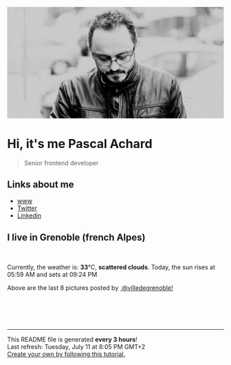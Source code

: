 ![Pascal Achard](./images/photo-pascal-achard.jpg)
# Hi, it's me Pascal Achard
> Senior frontend developer

## Links about me
- [www](https://www.pascal-achard.com)
- [Twitter](https://twitter.com/botmaster)
- [Linkedin](http://www.linkedin.com/in/pascal-achard)


## I live in Grenoble (french Alpes)
<img src="https://openweathermap.org/img/wn/03d@2x.png" alt="">

Currently, the weather is: **33**°C, **scattered clouds**.
Today, the sun rises at 05:59 AM and sets at 09:24 PM

Above are the last 8 pictures posted by <a href="https://www.instagram.com/villedegrenoble/" target="_blank"><img alt="" src="https://upload.wikimedia.org/wikipedia/commons/thumb/e/e7/Instagram_logo_2016.svg/1024px-Instagram_logo_2016.svg.png" width="20"/> @villedegrenoble!</a>

<p style="display: flex; flex-wrap: wrap; gap: 20px;">
        <img src="https://cdn1.picuki.com/hosted-by-instagram/q/0exhNuNYnjBGZDHIdN5WmL9I2Pk2GAlRNucaS7j0nyZiNxIsbHWB58ltwdev%7C%7CDlyKw1oASyLfzpm4owtVFxZZFdzNEzXQLSPRT9U7K6RUoCj1TVv9pRokrc9KnYWbHev88YvOzjYMTIfQeoEH%7C%7Cbx7a8Koru5A2MGo1zRMrBC0GAG4fy3UPI7mslm3ayEv0Pxto0%7C%7CNylL9XkgKQcursrV%7C%7CndYEvL+M4Byp6JzSPkCj9ND1OHtpCa5BTB7Kz44KD6chYTJnLMZ1C64JQc1%7C%7CHCkfogDd2Y3h0+w8RM1v9EPp7TzN916+N8ZkIGRT2UFAjsm8lJhmMntxxzsbkG+%7C%7CU8EyU%7C%7C175G6dfgRrp7ZJ8W5RovezwTOdIH4O4hAa0sDUenZCln9Of6xQcdcy90bPqoWhnyUtjmzd4%7C%7Cn1RcsXDcZ1mDd.jpeg" alt="" width="200"/>
        <img src="https://cdn1.picuki.com/hosted-by-instagram/q/0exhNuNYnjBGZDHIdN5WmL9I2Pk2GAlRNecaS7j0nyZiNxIsbHWB58ltwdGn%7C%7CDh6Kwh9HS+Lfzpo4YsrU1tSZFB%7C%7CPkXZSbyATDZV76+bXYCh0jJv8J9lkLY0LHYaZ3+n98UsOzjYMTIfQeoEH%7C%7Cb2rvUV%7C%7CPPwajIFuDWWNOUtzCVG%7C%7CMm0X51wm8Rm3ayEv0Pxto0%7C%7CNylL9XkgKQcursrV%7C%7CndbEvL+M4Byp6JzSPkCj9ND1OHtpCa5BTB7Kj84KD6chYTJnLMJlxXscAczz2qEF4gDdmkyphi18RM1v9EPp7TzN916+98ZkIGRT2UFAjsm8lJhmMntxxzsbkK5yEhU9FH9yr6JIc9y8r37M6KkZt68xDvJWqfXN5V6RCI7Lf+FVHjqKKOHQcdcy90bPd1s8n%7C%7Cttjmzd4%7C%7Cn1RcsXDcZ1mDd.jpeg" alt="" width="200"/>
        <img src="https://cdn1.picuki.com/hosted-by-instagram/q/0exhNuNYnjBGZDHIdN5WmL9I2Pk2GAlRNucaS7j0nyZiNxIsbHWB58ltwdev%7C%7CDlyKw1oASyLfzpo5YgiU19TZFR6P0PZSLGLRDpX66ydVICl0D1m9Z9pkbw3LHQWbXWv9cQkOzjYMTIfQeoEH%7C%7Cb2rvUW+%7C%7C%7C%7CwbTYNpi2TNLxCyQlWotfpUrJy9ZRzt52U1h+189JldAJZ+jtvdBFundPZlTIeAf3+Idp1orN2S%7C%7CkKhtAKv6K81SO2ECMseW16GX6Rv5+HoOAAuiDpYGhpqzfheKc4EEMWggjshgc767N6p5eKBaxVlOo74qn9CmMDUjFKiCU%7C%7Ck8SqtgLsSUHv3EBQnjeel%7C%7CW+eqN29qrRI9eWVI%7C%7CE%7C%7CziYN5DqMa5+cV0jUuiCX3beGdPmMthcvo9DRM1L%7C%7CA2N9xGTI5jVmhx0WWMeoWbaKcJTBcKTx5C3+3ON2j%7C%7Cd9VNt.jpeg" alt="" width="200"/>
        <img src="https://cdn1.picuki.com/hosted-by-instagram/q/0exhNuNYnjBGZDHIdN5WmL9I2Pk2GAlRNucaS7j0nyZiNxIsbHWB58ltwdev%7C%7CDlyKw1oASyLfzpo540vVFxSZFR6P0PaQLONRDpX666aXICh2jBi8ZJhkL82KHEcYHKr98stOzjYMTIfQeoEH%7C%7Cb2rvUW+%7C%7C7wbTYNpi2TNLxCyQlWotfpUrJy9ZRzt52U1h+189JldAJZ+jtvdBFundPZlTIeAf3+Idp1orN2S%7C%7CkKhtAKv6K81SO2ECMseW16GX6Rv5+HoOAAuiDpYGhpqzHheKc4EEMWggi5mgY3nI8vkIelFaxVges5lJ%7C%7CSCmMDUjFKiCU%7C%7Ck8SqtgLsSUHv3EBQnjeel%7C%7CW+eqN29qrRI9KIYOTY4nnIYYTxIJp%7C%7CSSIDBa%7C%7C5fAaOdNihDfwBhZpFSdZKgUmMwl62TbXjmhx0WWMeoWXfKsZUBcKTx5C3+3ON2j%7C%7Cd9VNt.jpeg" alt="" width="200"/>
        <img src="https://cdn1.picuki.com/hosted-by-instagram/q/0exhNuNYnjBGZDHIdN5WmL9I2Pk2GAlRNucaS7j0nyZiNxIsbHWB58ltwdev%7C%7CDlyKw1oASyLfzpo544oUVtZZFR6P0PaT7eORDpX66ueU4Cg1D1u%7C%7CJZlkL83JHMdYn+r98sqOzjYMTIfQeoEH%7C%7Cb2re8X5vvwbTUDri2TN7JKyQlWotfpUrJy9ZRzt52U1h+189JldAJZ+jtvdBFundPZlTIeAf3+Idp1orN2S%7C%7CkKhtAKv6K81SO2ECMseW16GX6Rv5+HoOAAuiDpYGhpqzLheKc4EEMWggi0jxA5gp4rj9ORO6xVlPIRsp%7C%7C8CmMDUjFKiCU%7C%7Ck8SqtgLsSUHv3EBQnjeel%7C%7CW+eqN29qrRI9K5Z+rW3DHjSpX%7C%7CRb4bTiIrCa%7C%7C6Hgz7cdu3I5xDw4JjBdQZ8UaX8iqvJ6TFmhx0WWMeoWaqW8ZUBcKTx5C3+3ON2j%7C%7Cd9VNt.jpeg" alt="" width="200"/>
        <img src="https://cdn1.picuki.com/hosted-by-instagram/q/0exhNuNYnjBGZDHIdN5WmL9I2Pk2GAlRNecaS7j0nyZiNxIsbHWB58ltwdev%7C%7CDlyKw1oASyLfzpo5YguU1xQZFR6P0TaTLWARDpc66qQUYCk0zBk%7C%7CJ9pkro3K3EcZX6o9cAsOzjYMTIfQeoEH%7C%7Cb2rvUW%7C%7CP%7C%7CwbTcApC2TNbFAyQlWotfpUrJy9ZRzt52U1h+189JldAJZ+jtvdBFundPZlTIeAf3+Idp1orN2S%7C%7CkKhtAKv6K%7C%7C1SO2ECMseW16GX6Rv5+HoOAAuiDpYGhpqzjheKc4EEMWggiI4UNk67oD2auaEaxVlNwSo7nSCmMDUjFKiCU%7C%7Ck8SqtgLsSUHv3EBQnjeel%7C%7CW+eqN29qrRI9GLevPQwHnwSKbSA4oZRVwiE6TOHlzGePqMMct%7C%7CnaAbS85ehXi5%7C%7CBy6XIPFmhx0WWMeoWbeKcopBcKTx5C3+3ON2j%7C%7Cd9VNt.jpeg" alt="" width="200"/>
        <img src="https://cdn1.picuki.com/hosted-by-instagram/q/0exhNuNYnjBGZDHIdN5WmL9I2Pk2GAlRNucaS7j0nyZiNxIsbHWB58ltwdev%7C%7CDlyKw1oASyLfzpo544qUFpUZFR6P0TaS7KKST1R7KqYXICk1jVj%7C%7CZ5mlr8zKHYdYnWt8sAkOzjYMTIfQeoEH%7C%7Cb2rvUW%7C%7CP%7C%7CwbTcApC2TNbFAyQlWotfpUrJy9ZRzt52U1h+189JldAJZ+jtvdBFundPZlTIeAf3+Idp1orN2S%7C%7CkKhtAKv6K81SO2ECMseW16GX6Rv5+HoOAAuiDpYGhpqzHheKc4EEMWggi2nDs34qAUhbOnJ6xV5vci6KXPCmMDUjFKiCU%7C%7Ck8SqtgLsSUHv3EBQnjeel%7C%7CW+eqN29qrRI9GXGMHzzTHTaL%7C%7C0H%7C%7CYBan4BBd3FcljxKdShJMVOu9p8EKx62krswgCuWYnVmhx0WWMeoWXTL8MhBcKTx5C3+3ON2j%7C%7Cd9VNt.jpeg" alt="" width="200"/>
        <img src="https://cdn1.picuki.com/hosted-by-instagram/q/0exhNuNYnjBGZDHIdN5WmL9I2Pk2GAlRNucaS7j0nyZiNxIsbHWB58ltwdev%7C%7CDlyKw1oASyLfzpm54IqU1RZZFR6PEPfQb2BRDdQ7qmYUICg1DZn9JVglL49L3cWYHKm%7C%7C8AoOzjYMTIfQeoEH%7C%7Cb2rvUW+%7C%7C7wbTYNpi2TNLxCyQlWotfpUrJy9ZRzt52U1h+189JldAJZ+jtvdBFundPZlTIeAf3+Idp1orN2S%7C%7CkKhtAKv6K81SO2ECMseW16GX6Rv5+HoOAAuiDpYGhpqzHheKc4EEMWggiptQM3ooQ4vLOXJ6xV5t1ooriBCmMDUjFKiCU%7C%7Ck8SqtgLsSUHv3EBQnjeel%7C%7CW+eqN29qrRI9e2fc6%7C%7C+wn5d4mJAblFDkA5EviOQXDfMtSxOOoOrqd7N%7C%7CMf3H27wx7rf57Vmhx0WWMeoWXcLrYpBcKTx5C3+3ON2j%7C%7Cd9VNt.jpeg" alt="" width="200"/>
</p>

------------
<p>This README file is generated <b>every 3 hours</b>!
    <br />Last refresh: Tuesday, July 11 at 8:05 PM GMT+2
    <br /><a href="https://medium.com/@th.guibert/how-to-create-a-self-updating-readme-md-for-your-github-profile-f8b05744ca91">Create your own by following this tutorial.</a>
</p>
<p><a href="https://github.com/botmaster/botmaster/actions/workflows/main.yaml"><img alt="" src="https://github.com/botmaster/botmaster/actions/workflows/main.yaml/badge.svg" /></a></p>

